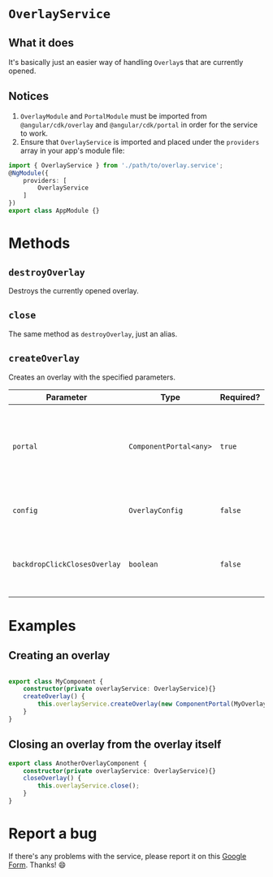 # `OverlayService`
## What it does
It's basically just an easier way of handling `Overlay`s that are currently opened.

## Notices
1. `OverlayModule` and `PortalModule` must be imported from `@angular/cdk/overlay` and `@angular/cdk/portal` in order for the service to work.
2. Ensure that `OverlayService` is imported and placed under the `providers` array in your app's module file:
```typescript
import { OverlayService } from './path/to/overlay.service';
@NgModule({
	providers: [
		OverlayService
	]
})
export class AppModule {}
```

# Methods
## `destroyOverlay`
Destroys the currently opened overlay.

## `close`
The same method as `destroyOverlay`, just an alias.

## `createOverlay`
Creates an overlay with the specified parameters.

Parameter | Type | Required? | Notes
---|---|---|---
`portal` | `ComponentPortal<any>` | `true` | The portal for the overlay to attach to. (Requires to be initialized with the `new` keyword)
`config` | `OverlayConfig` | `false` | The configuration for the overlay.
`backdropClickClosesOverlay` | `boolean` | `false` | Whether when the backdrop is clicked will it close the overlay.

# Examples
<!-- start-enclose-content -->
## Creating an overlay
```typescript

export class MyComponent {
	constructor(private overlayService: OverlayService){}
	createOverlay() {
		this.overlayService.createOverlay(new ComponentPortal(MyOverlayComponent), {hasBackdrop: true}, true);
	}
}
```
## Closing an overlay from the overlay itself
```typescript
export class AnotherOverlayComponent {
	constructor(private overlayService: OverlayService){}
	closeOverlay() {
		this.overlayService.close();
	}
}
```
<!-- end-enclose-content -->

# Report a bug
If there's any problems with the service, please report it on this [Google Form](https://docs.google.com/forms/d/e/1FAIpQLSfU5LZGOBu8xpWKI1v1Yo7qT2a_8n_-3CqoQsuH2VMhGahiwQ/viewform?usp=pp_url&entry.133779622&entry.510084869=Bug+report). Thanks! :smile: